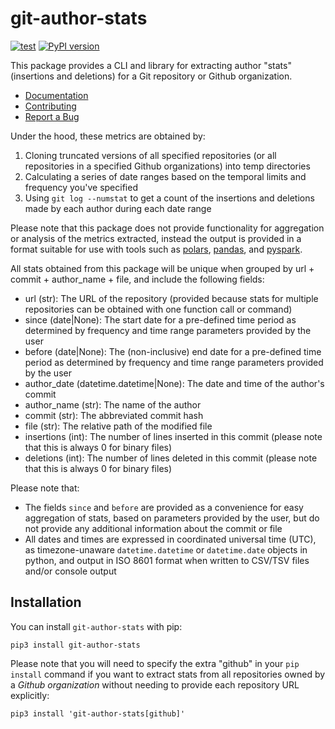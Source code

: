 # git-author-stats

[![test](https://github.com/enorganic/git-author-stats/actions/workflows/test.yml/badge.svg?branch=main)](https://github.com/enorganic/git-author-stats/actions/workflows/test.yml)
[![PyPI version](https://badge.fury.io/py/gittable.svg?icon=si%3Apython)](https://badge.fury.io/py/git-author-stats)

This package provides a CLI and library for extracting author "stats"
(insertions and deletions) for a Git repository or Github organization.

- [Documentation](https://git-author-stats.enorganic.org)
- [Contributing](https://git-author-stats.enorganic.org/contributing)
- [Report a Bug](https://github.com/enorganic/git-author-stats/issues)

Under the hood, these metrics are obtained by:

1. Cloning truncated versions of all specified repositories (or all
   repositories in a specified Github organizations) into temp directories
2. Calculating a series of date ranges based on the temporal limits and
   frequency you've specified
3. Using `git log --numstat` to get a count of the insertions and deletions
   made by each author during each date range

Please note that this package does not provide functionality for aggregation
or analysis of the metrics extracted, instead the output is provided
in a format suitable for use with tools such as [polars](https://pola.rs/),
[pandas](https://pandas.pydata.org/), and
[pyspark](https://spark.apache.org/docs/latest/api/python).

All stats obtained from this package will be unique when grouped by
url + commit + author_name + file, and include the following fields:

- url (str): The URL of the repository (provided because stats for multiple
  repositories can be obtained with one function call or command)
- since (date|None): The start date for a pre-defined time period
  as determined by frequency and time range parameters provided by the user
- before (date|None): The (non-inclusive) end date for a pre-defined time
  period as determined by frequency and time range parameters provided by the
  user
- author_date (datetime.datetime|None): The date and time of the author's
  commit
- author_name (str): The name of the author
- commit (str): The abbreviated commit hash
- file (str): The relative path of the modified file
- insertions (int): The number of lines inserted in this commit
  (please note that this is always 0 for binary files)
- deletions (int): The number of lines deleted in this commit
  (please note that this is always 0 for binary files)

Please note that:

- The fields `since` and `before` are provided as a convenience for easy
  aggregation of stats, based on parameters provided by the user,
  but do not provide any additional information about the commit or file
- All dates and times are expressed in coordinated universal time (UTC),
  as timezone-unaware `datetime.datetime` or `datetime.date` objects in
  python, and output in ISO 8601 format when written to CSV/TSV files and/or
  console output

## Installation

You can install `git-author-stats` with pip:

```shell
pip3 install git-author-stats
```

Please note that you will need to
specify the extra "github" in your `pip install` command if you want to extract
stats from all repositories owned by a _Github organization_ without needing
to provide each repository URL explicitly:

```shell
pip3 install 'git-author-stats[github]'
```
